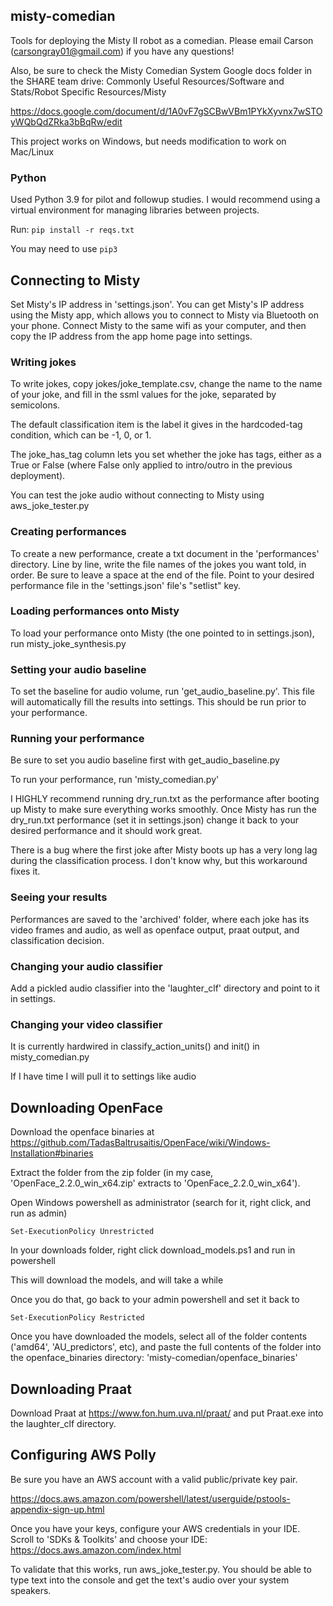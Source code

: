## misty-comedian
Tools for deploying the Misty II robot as a comedian. Please email Carson (carsongray01@gmail.com) if you have any questions!

Also, be sure to check the Misty Comedian System Google docs folder in the SHARE team drive: Commonly Useful Resources/Software and Stats/Robot Specific Resources/Misty

https://docs.google.com/document/d/1A0vF7gSCBwVBm1PYkXyvnx7wSTOyWQbQdZRka3bBqRw/edit

This project works on Windows, but needs modification to work on Mac/Linux

### Python
Used Python 3.9 for pilot and followup studies. I would recommend using a virtual environment for managing libraries between projects.

Run:
`pip install -r reqs.txt`

You may need to use `pip3`

## Connecting to Misty
Set Misty's IP address in 'settings.json'. You can get Misty's IP address using the Misty app, which allows you to connect to Misty via Bluetooth on your phone. Connect Misty to the same wifi as your computer, and then copy the IP address from the app home page into settings.

### Writing jokes
To write jokes, copy jokes/joke_template.csv, change the name to the name of your joke, and fill in the ssml values for the joke, separated by semicolons. 

The default classification item is the label it gives in the hardcoded-tag condition, which can be -1, 0, or 1. 

The joke_has_tag column lets you set whether the joke has tags, either as a True or False (where False only applied to intro/outro in the previous deployment). 

You can test the joke audio without connecting to Misty using aws_joke_tester.py

### Creating performances
To create a new performance, create a txt document in the 'performances' directory. Line by line, write the file names of the jokes you want told, in order. Be sure to leave a space at the end of the file. Point to your desired performance file in the 'settings.json' file's "setlist" key.

### Loading performances onto Misty
To load your performance onto Misty (the one pointed to in settings.json), run misty_joke_synthesis.py

### Setting your audio baseline
To set the baseline for audio volume, run 'get_audio_baseline.py'. This file will automatically fill the results into settings. This should be run prior to your performance.

### Running your performance
Be sure to set you audio baseline first with get_audio_baseline.py

To run your performance, run 'misty_comedian.py'

I HIGHLY recommend running dry_run.txt as the performance after booting up Misty to make sure everything works smoothly. Once Misty has run the dry_run.txt performance (set it in settings.json) change it back to your desired performance and it should work great. 

There is a bug where the first joke after Misty boots up has a very long lag during the classification process. I don't know why, but this workaround fixes it.

### Seeing your results
Performances are saved to the 'archived' folder, where each joke has its video frames and audio, as well as openface output, praat output, and classification decision.

### Changing your audio classifier
Add a pickled audio classifier into the 'laughter_clf' directory and point to it in settings.

### Changing your video classifier
It is currently hardwired in classify_action_units() and init() in misty_comedian.py 

If I have time I will pull it to settings like audio

## Downloading OpenFace
Download the openface binaries at https://github.com/TadasBaltrusaitis/OpenFace/wiki/Windows-Installation#binaries

Extract the folder from the zip folder (in my case, 'OpenFace_2.2.0_win_x64.zip' extracts to 'OpenFace_2.2.0_win_x64'). 

Open Windows powershell as administrator (search for it, right click, and run as admin)

`Set-ExecutionPolicy Unrestricted`

In your downloads folder, right click download_models.ps1 and run in powershell

This will download the models, and will take a while

Once you do that, go back to your admin powershell and set it back to

`Set-ExecutionPolicy Restricted`

Once you have downloaded the models, select all of the folder contents ('amd64', 'AU_predictors', etc), and paste the full contents of the folder into the openface_binaries directory: 'misty-comedian/openface_binaries'

## Downloading Praat
Download Praat at https://www.fon.hum.uva.nl/praat/ and put Praat.exe into the laughter_clf directory.

## Configuring AWS Polly
Be sure you have an AWS account with a valid public/private key pair.

https://docs.aws.amazon.com/powershell/latest/userguide/pstools-appendix-sign-up.html

Once you have your keys, configure your AWS credentials in your IDE. Scroll to 'SDKs & Toolkits' and choose your IDE: https://docs.aws.amazon.com/index.html

To validate that this works, run aws_joke_tester.py. You should be able to type text into the console and get the text's audio over your system speakers.
